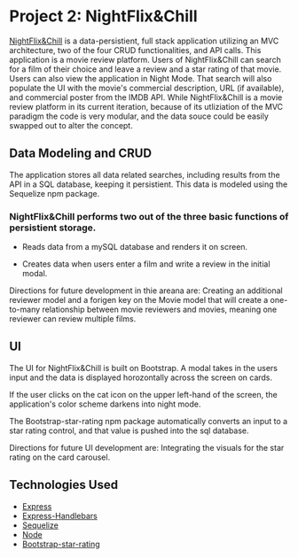 # Project 2: NightFlix&Chill 

[NightFlix&Chill](#) is a data-persistient, full stack application utilizing an MVC architecture, two of the four CRUD functionalities, and API calls. This application is a movie review platform.  Users of NightFlix&Chill can search for a film of their choice and leave a review and a star rating of that movie. Users can also view the application in Night Mode. That search will also populate the UI with the movie's commercial description, URL (if available), and commercial poster from the IMDB API. While NightFlix&Chill is a movie review platform in its current iteration, because of its utliziation of the MVC paradigm the code is very modular, and the data souce could be easily swapped out to alter the concept. 

## Data Modeling and CRUD
The application stores all data related searches, including results from the API in a SQL database, keeping it persistient. This data is modeled using the Sequelize npm package.

### NightFlix&Chill performs two out of the three basic functions of persistient storage. 

*  Reads data from a mySQL database and renders it on screen. 

*  Creates data when users enter a film and write a review in the initial modal. 

Directions for future development in thie areana are: Creating an additional reviewer model and a forigen key on the Movie model that will create a one-to-many relationship between movie reviewers and movies, meaning one reviewer can review multiple films.  

## UI 


The UI for NightFlix&Chill is built on Bootstrap. A modal takes in the users input and the data is displayed horozontally across the screen on cards. 

If the user clicks on the cat icon on the upper left-hand of the screen, the application's color scheme darkens into night mode. 

The Bootstrap-star-rating npm package automatically converts an input to a star rating control, and that value is pushed into the sql database.

Directions for future UI development are: Integrating the visuals for the star rating on the card carousel. 


## Technologies Used


* [Express](https://expressjs.com/)
* [Express-Handlebars](https://www.npmjs.com/package/express-handlebars)
* [Sequelize](https://www.npmjs.com/package/sequelize)
* [Node](https://nodejs.org/en/)
* [Bootstrap-star-rating](https://www.npmjs.com/package/bootstrap-star-rating)



